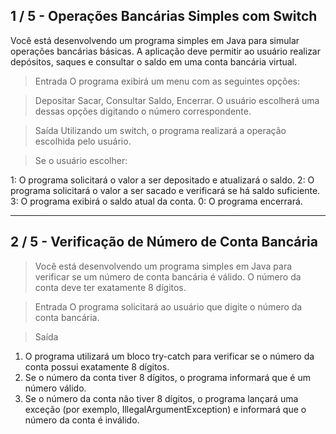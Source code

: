 ## 1 / 5 - Operações Bancárias Simples com Switch
Você está desenvolvendo um programa simples em Java para simular operações bancárias básicas. A aplicação deve permitir ao usuário realizar depósitos, saques e consultar o saldo em uma conta bancária virtual.

> Entrada
O programa exibirá um menu com as seguintes opções:

> Depositar
> Sacar, Consultar Saldo, Encerrar.
> O usuário escolherá uma dessas opções digitando o número correspondente.

> Saída
Utilizando um switch, o programa realizará a operação escolhida pelo usuário.

> Se o usuário escolher:

1: O programa solicitará o valor a ser depositado e atualizará o saldo.
2: O programa solicitará o valor a ser sacado e verificará se há saldo suficiente.
3: O programa exibirá o saldo atual da conta.
0: O programa encerrará.

-----

## 2 / 5 - Verificação de Número de Conta Bancária

> Você está desenvolvendo um programa simples em Java para verificar se um número de conta bancária é válido. O número da conta deve ter exatamente 8 dígitos.

> Entrada
O programa solicitará ao usuário que digite o número da conta bancária.

> Saída
1. O programa utilizará um bloco try-catch para verificar se o número da conta possui exatamente 8 dígitos.
2. Se o número da conta tiver 8 dígitos, o programa informará que é um número válido.
3. Se o número da conta não tiver 8 dígitos, o programa lançará uma exceção (por exemplo, IllegalArgumentException) e informará que o número da conta é inválido.
